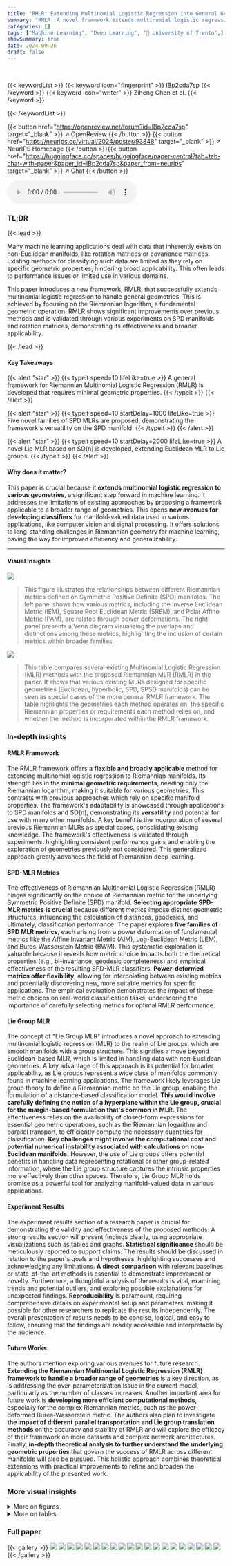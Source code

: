 ```yaml
---
title: "RMLR: Extending Multinomial Logistic Regression into General Geometries"
summary: "RMLR: A novel framework extends multinomial logistic regression to diverse geometries, overcoming limitations of existing methods by requiring minimal geometric properties for broad applicability."
categories: []
tags: ["Machine Learning", "Deep Learning", "🏢 University of Trento",]
showSummary: true
date: 2024-09-26
draft: false
---
```


<br>

{{< keywordList >}}
{{< keyword icon="fingerprint" >}} lBp2cda7sp {{< /keyword >}}
{{< keyword icon="writer" >}} Ziheng Chen et el. {{< /keyword >}}
 
{{< /keywordList >}}

{{< button href="https://openreview.net/forum?id=lBp2cda7sp" target="_blank" >}}
↗ OpenReview
{{< /button >}}
{{< button href="https://neurips.cc/virtual/2024/poster/93848" target="_blank" >}}
↗ NeurIPS Homepage
{{< /button >}}{{< button href="https://huggingface.co/spaces/huggingface/paper-central?tab=tab-chat-with-paper&paper_id=lBp2cda7sp&paper_from=neurips" target="_blank" >}}
↗ Chat
{{< /button >}}



<audio controls>
    <source src="https://ai-paper-reviewer.com/lBp2cda7sp/podcast.wav" type="audio/wav">
    Your browser does not support the audio element.
</audio>


### TL;DR


{{< lead >}}

Many machine learning applications deal with data that inherently exists on non-Euclidean manifolds, like rotation matrices or covariance matrices.  Existing methods for classifying such data are limited as they rely on specific geometric properties, hindering broad applicability. This often leads to performance issues or limited use in various domains.

This paper introduces a new framework, RMLR, that successfully extends multinomial logistic regression to handle general geometries.  This is achieved by focusing on the Riemannian logarithm, a fundamental geometric operation.  RMLR shows significant improvements over previous methods and is validated through various experiments on SPD manifolds and rotation matrices, demonstrating its effectiveness and broader applicability.

{{< /lead >}}


#### Key Takeaways

{{< alert "star" >}}
{{< typeit speed=10 lifeLike=true >}} A general framework for Riemannian Multinomial Logistic Regression (RMLR) is developed that requires minimal geometric properties. {{< /typeit >}}
{{< /alert >}}

{{< alert "star" >}}
{{< typeit speed=10 startDelay=1000 lifeLike=true >}} Five novel families of SPD MLRs are proposed, demonstrating the framework's versatility on the SPD manifold. {{< /typeit >}}
{{< /alert >}}

{{< alert "star" >}}
{{< typeit speed=10 startDelay=2000 lifeLike=true >}} A novel Lie MLR based on SO(n) is developed, extending Euclidean MLR to Lie groups. {{< /typeit >}}
{{< /alert >}}

#### Why does it matter?
This paper is crucial because it **extends multinomial logistic regression to various geometries**, a significant step forward in machine learning.  It addresses the limitations of existing approaches by proposing a framework applicable to a broader range of geometries. This opens **new avenues for developing classifiers** for manifold-valued data used in various applications, like computer vision and signal processing.  It offers solutions to long-standing challenges in Riemannian geometry for machine learning, paving the way for improved efficiency and generalizability.

------
#### Visual Insights



![](https://ai-paper-reviewer.com/lBp2cda7sp/figures_4_1.jpg)

> This figure illustrates the relationships between different Riemannian metrics defined on Symmetric Positive Definite (SPD) manifolds.  The left panel shows how various metrics, including the Inverse Euclidean Metric (IEM), Square Root Euclidean Metric (SREM), and Polar Affine Metric (PAM), are related through power deformations. The right panel presents a Venn diagram visualizing the overlaps and distinctions among these metrics, highlighting the inclusion of certain metrics within broader families.





![](https://ai-paper-reviewer.com/lBp2cda7sp/tables_4_1.jpg)

> This table compares several existing Multinomial Logistic Regression (MLR) methods with the proposed Riemannian MLR (RMLR) in the paper. It shows that various existing MLRs designed for specific geometries (Euclidean, hyperbolic, SPD, SPSD manifolds) can be seen as special cases of the more general RMLR framework. The table highlights the geometries each method operates on, the specific Riemannian properties or requirements each method relies on, and whether the method is incorporated within the RMLR framework.





### In-depth insights


#### RMLR Framework
The RMLR framework offers a **flexible and broadly applicable** method for extending multinomial logistic regression to Riemannian manifolds.  Its strength lies in the **minimal geometric requirements**, needing only the Riemannian logarithm, making it suitable for various geometries. This contrasts with previous approaches which rely on specific manifold properties.  The framework's adaptability is showcased through applications to SPD manifolds and SO(n), demonstrating its **versatility** and potential for use with many other manifolds.  A key benefit is the incorporation of several previous Riemannian MLRs as special cases, consolidating existing knowledge. The framework's effectiveness is validated through experiments, highlighting consistent performance gains and enabling the exploration of geometries previously not considered.  This generalized approach greatly advances the field of Riemannian deep learning.

#### SPD-MLR Metrics
The effectiveness of Riemannian Multinomial Logistic Regression (RMLR) hinges significantly on the choice of Riemannian metric for the underlying Symmetric Positive Definite (SPD) manifold.  **Selecting appropriate SPD-MLR metrics is crucial** because different metrics impose distinct geometric structures, influencing the calculation of distances, geodesics, and ultimately, classification performance. The paper explores **five families of SPD MLR metrics**, each arising from a power deformation of fundamental metrics like the Affine Invariant Metric (AIM), Log-Euclidean Metric (LEM), and Bures-Wasserstein Metric (BWM). This systematic exploration is valuable because it reveals how metric choice impacts both the theoretical properties (e.g., bi-invariance, geodesic completeness) and empirical effectiveness of the resulting SPD-MLR classifiers.  **Power-deformed metrics offer flexibility**, allowing for interpolating between existing metrics and potentially discovering new, more suitable metrics for specific applications. The empirical evaluation demonstrates the impact of these metric choices on real-world classification tasks, underscoring the importance of carefully selecting metrics for optimal RMLR performance.

#### Lie Group MLR
The concept of "Lie Group MLR" introduces a novel approach to extending multinomial logistic regression (MLR) to the realm of Lie groups, which are smooth manifolds with a group structure.  This signifies a move beyond Euclidean-based MLR, which is limited in handling data with non-Euclidean geometries.  A key advantage of this approach is its potential for broader applicability, as Lie groups represent a wide class of manifolds commonly found in machine learning applications.  The framework likely leverages Lie group theory to define a Riemannian metric on the Lie group, enabling the formulation of a distance-based classification model.  **This would involve carefully defining the notion of a hyperplane within the Lie group, crucial for the margin-based formulation that's common in MLR.** The effectiveness relies on the availability of closed-form expressions for essential geometric operations, such as the Riemannian logarithm and parallel transport,  to efficiently compute the necessary quantities for classification.  **Key challenges might involve the computational cost and potential numerical instability associated with calculations on non-Euclidean manifolds.**  However, the use of Lie groups offers potential benefits in handling data representing rotational or other group-related information, where the Lie group structure captures the intrinsic properties more effectively than other spaces.  Therefore, Lie Group MLR holds promise as a powerful tool for analyzing manifold-valued data in various applications.

#### Experiment Results
The experiment results section of a research paper is crucial for demonstrating the validity and effectiveness of the proposed methods.  A strong results section will present findings clearly, using appropriate visualizations such as tables and graphs. **Statistical significance** should be meticulously reported to support claims.  The results should be discussed in relation to the paper's goals and hypotheses, highlighting successes and acknowledging any limitations.  **A direct comparison** with relevant baselines or state-of-the-art methods is essential to demonstrate improvement or novelty. Furthermore, a thoughtful analysis of the results is vital, examining trends and potential outliers, and exploring possible explanations for unexpected findings.  **Reproducibility** is paramount, requiring comprehensive details on experimental setup and parameters, making it possible for other researchers to replicate the results independently.  The overall presentation of results needs to be concise, logical, and easy to follow, ensuring that the findings are readily accessible and interpretable by the audience.

#### Future Works
The authors mention exploring various avenues for future research.  **Extending the Riemannian Multinomial Logistic Regression (RMLR) framework to handle a broader range of geometries** is a key direction, as is addressing the over-parameterization issue in the current model, particularly as the number of classes increases.  Another important area for future work is **developing more efficient computational methods**, especially for the complex Riemannian metrics, such as the power-deformed Bures-Wasserstein metric.  The authors also plan to investigate **the impact of different parallel transportation and Lie group translation methods** on the accuracy and stability of RMLR and will explore the efficacy of their framework on more datasets and complex network architectures.  Finally,  **in-depth theoretical analysis to further understand the underlying geometric properties** that govern the success of RMLR across different manifolds will also be pursued.  This holistic approach combines theoretical extensions with practical improvements to refine and broaden the applicability of the presented work.


### More visual insights

<details>
<summary>More on figures
</summary>


![](https://ai-paper-reviewer.com/lBp2cda7sp/figures_5_1.jpg)

> This figure provides a visualization of SPD hyperplanes, which are submanifolds within the SPD manifold, generated using five different families of Riemannian metrics. Each subfigure represents a hyperplane derived from a specific metric, showcasing their distinct geometric properties and shapes within the 3D embedding space. The black dots highlight the boundary of the positive semidefinite cone, further illustrating the context and constraints of these hyperplanes within the SPD manifold. 


![](https://ai-paper-reviewer.com/lBp2cda7sp/figures_5_2.jpg)

> This figure provides a conceptual illustration of how different Riemannian metrics on SPD manifolds affect the shape of hyperplanes.  Five families of Riemannian metrics ((θ, α, β)-LEM, (θ, α, β)-AIM, (θ, α, β)-EM, 2θ-BWM, θ-LCM) are visualized, each resulting in a unique hyperplane shape within the positive definite cone (S²⁺).  The black dots represent the boundary of the positive definite cone. The visualization helps understand how the choice of metric impacts the decision boundary in the context of SPD multinomial logistic regression.


![](https://ai-paper-reviewer.com/lBp2cda7sp/figures_26_1.jpg)

> This figure visualizes the performance of SPDNet with various SPD MLRs (Multinomial Logistic Regressions) on two datasets, Radar and HDM05.  The bar chart shows the average 10-fold cross-validation accuracy for each model, with error bars representing the standard deviation. The models compared include the baseline SPDNet without the MLR modification and five variations of the SPD MLR based on different Riemannian metrics.  The figure illustrates the impact of the choice of Riemannian metric on the overall accuracy of the model.


</details>




<details>
<summary>More on tables
</summary>


![](https://ai-paper-reviewer.com/lBp2cda7sp/tables_4_2.jpg)
> This table lists five Riemannian metrics on SPD manifolds and their properties.  The metrics are (θ, α, β)-LEM, (θ, α, β)-AIM, (θ, α, β)-EM, θ-LCM, and 2θ-BWM.  The properties shown are whether the metric is bi-invariant, left-invariant, O(n)-invariant and geodesically complete.  These properties are important for understanding the geometric characteristics of the metrics and their suitability for use in Riemannian Multinomial Logistic Regression (RMLR).

![](https://ai-paper-reviewer.com/lBp2cda7sp/tables_6_1.jpg)
> This table presents a comparison of the performance of SPDNet (a type of neural network) with two different classifiers: LogEig MLR (a non-intrinsic classifier) and five different SPD MLRs (intrinsic classifiers based on different Riemannian metrics) on the Radar dataset. The table shows the balanced accuracy of the different methods with two different architectures of the network (2-block and 5-block). The results demonstrate that the proposed SPD MLRs consistently outperform the LogEig MLR, with varying performance gains depending on the specific Riemannian metric used.  The table includes mean and standard deviation values for the results.

![](https://ai-paper-reviewer.com/lBp2cda7sp/tables_6_2.jpg)
> This table presents the results of experiments comparing the performance of SPDNet (a Riemannian neural network) using LogEig (a baseline Euclidean classifier) and several SPD MLRs (Riemannian multinomial logistic regressions) on the HDM05 dataset for human action recognition.  Different architectures of SPDNet (1-Block, 2-Block, 3-Block) are evaluated.  The table shows the balanced accuracy achieved by each method. The SPD MLRs use various metrics such as (θ, α, β)-EM, (α, β)-LEM, and 20-BWM.  The goal is to demonstrate the performance improvement of the SPD MLRs over the LogEig classifier for human action recognition tasks.

![](https://ai-paper-reviewer.com/lBp2cda7sp/tables_6_3.jpg)
> This table presents the results of inter-session experiments using TSMNet with various Multinomial Logistic Regression (MLR) methods on the Hinss2021 dataset.  It compares the balanced accuracy achieved by the LogEig MLR (baseline) against different SPD MLRs, each using a different Riemannian metric (AIM, EM, LEM, BWM, LCM) and various hyperparameters (θ, α, β).  The table shows how different Riemannian metrics and hyperparameters affect the performance of the model.

![](https://ai-paper-reviewer.com/lBp2cda7sp/tables_6_4.jpg)
> This table presents the results of inter-subject experiments using TSMNet with various multinomial logistic regression (MLR) methods on the Hinss2021 dataset.  It compares the balanced accuracy achieved by the LogEig MLR (a baseline non-intrinsic classifier) against the performance of several Riemannian MLRs using different metrics (AIM, EM, LEM, BWM, and LCM) and their power-deformed variants with varying hyperparameters.  The table allows for the comparison of the effectiveness of different Riemannian metrics and their power deformations in the context of inter-subject EEG classification for mental workload estimation.

![](https://ai-paper-reviewer.com/lBp2cda7sp/tables_7_1.jpg)
> This table presents a comparison of the performance of LogEig MLR (a baseline Euclidean method) against SPD MLRs (Riemannian methods using different metrics on SPD manifolds) for action recognition. The experiments were conducted using the RResNet architecture on two datasets, HDM05 and NTU60.  The table shows the balanced accuracy for each method with the improvement percentage over the LogEig MLR indicated in parentheses. The results demonstrate the improved performance of SPD MLRs, with some metrics showing significant gains over LogEig. Note that the best performance is shown in bold font.

![](https://ai-paper-reviewer.com/lBp2cda7sp/tables_8_1.jpg)
> This table compares the performance of LogEig MLR (a baseline Euclidean classifier) against five different SPD MLRs (Riemannian classifiers based on various metrics) on three graph datasets: Disease, Cora, and Pubmed.  The results are presented as mean ± standard deviation and maximum accuracy across multiple runs, showcasing the performance gains of the proposed Riemannian methods over the Euclidean approach.

![](https://ai-paper-reviewer.com/lBp2cda7sp/tables_8_2.jpg)
> This table compares the performance of LogEig MLR (a baseline Euclidean classifier) against SPD MLRs (Riemannian classifiers on SPD manifolds) for direct classification on three datasets: Radar, HDM05, and Hinss2021.  The results showcase the improvements achieved by the SPD MLRs, particularly highlighting the significant gains on the HDM05 dataset.  The table also shows the improvement achieved by using the best hyperparameters (θ, α, β) for each SPD MLR.

![](https://ai-paper-reviewer.com/lBp2cda7sp/tables_8_3.jpg)
> This table presents a comparison of the performance of LogEig MLR (matrix logarithm + FC + softmax) and Lie MLR on two datasets (G3D and HDM05). The LieNet architecture is used as the backbone network.  The table shows that the proposed Lie MLR consistently outperforms the LogEig MLR on both datasets, demonstrating the effectiveness of the proposed method.

![](https://ai-paper-reviewer.com/lBp2cda7sp/tables_16_1.jpg)
> This table summarizes existing multinomial logistic regression (MLR) methods in different geometries and shows that they are special cases of the proposed Riemannian MLR (RMLR).  It compares Euclidean MLR, gyro SPD MLRs, gyro SPSD MLRs, and flat SPD MLRs with the proposed RMLR, highlighting the geometries each applies to and the specific Riemannian properties each requires (if any). The RMLR only needs the Riemannian logarithm, demonstrating its broader applicability. 

![](https://ai-paper-reviewer.com/lBp2cda7sp/tables_17_1.jpg)
> This table summarizes the relationship between several existing multinomial logistic regression (MLR) methods and the proposed Riemannian MLR (RMLR) framework.  It shows that Euclidean MLR, gyro SPD MLRs, gyro SPSD MLRs, and flat SPD MLRs are all special cases of the more general RMLR framework. The table highlights the broader applicability of the RMLR due to its minimal geometric requirements, only needing the Riemannian logarithm, in contrast to other methods that rely on specific geometric properties like gyro structures or flat metrics.

![](https://ai-paper-reviewer.com/lBp2cda7sp/tables_17_2.jpg)
> This table shows that several existing Riemannian multinomial logistic regression (RMLR) methods on different geometries (Euclidean, hyperbolic, SPD, SPSD manifolds) are special cases of the proposed RMLR framework in the paper. It highlights the generality of the proposed framework by showing how it incorporates previous methods, which often rely on specific geometric properties, making it applicable to a wider range of geometries. The table lists the existing MLRs and their respective geometries, requirements, and whether they are incorporated into the proposed framework.

![](https://ai-paper-reviewer.com/lBp2cda7sp/tables_25_1.jpg)
> This table shows the hyperparameters (θ, α, β) used for the five families of SPD multinomial logistic regressions (MLRs) on the SPD Graph Convolutional Network (SPDGCN) backbone.  Different hyperparameter settings are used for different datasets (Disease, Cora, Pubmed) to optimize the performance of the corresponding SPD MLRs.

![](https://ai-paper-reviewer.com/lBp2cda7sp/tables_25_2.jpg)
> This table summarizes several existing Multinomial Logistic Regression (MLR) methods and shows how they relate to the proposed Riemannian MLR (RMLR) framework.  It highlights that the RMLR framework generalizes existing methods by requiring only minimal geometric properties, thus expanding its applicability to a wider range of geometries. The table lists various MLRs, including Euclidean MLR, Gyro SPD MLRs, Gyro SPSD MLRs, and Flat SPD MLRs, along with the geometries they operate on and the specific requirements they impose. It shows that the RMLR unifies these methods by only requiring a Riemannian logarithm, making it more widely applicable than previous methods.

![](https://ai-paper-reviewer.com/lBp2cda7sp/tables_25_3.jpg)
> This table presents the training efficiency (seconds per epoch) for different SPD MLR methods on various datasets. The baseline represents the LogEig MLR, which is a non-intrinsic classifier, and the other methods represent intrinsic classifiers based on different Riemannian metrics. The datasets used are Radar, HDM05, and Hinss2021, and the metrics compared are AIM, EM, LEM, BWM, and LCM. The table shows that the intrinsic methods generally have higher training efficiency than the baseline on datasets with a small number of classes, but the performance difference decreases as the number of classes increases.

</details>




### Full paper

{{< gallery >}}
<img src="https://ai-paper-reviewer.com/lBp2cda7sp/1.png" class="grid-w50 md:grid-w33 xl:grid-w25" />
<img src="https://ai-paper-reviewer.com/lBp2cda7sp/2.png" class="grid-w50 md:grid-w33 xl:grid-w25" />
<img src="https://ai-paper-reviewer.com/lBp2cda7sp/3.png" class="grid-w50 md:grid-w33 xl:grid-w25" />
<img src="https://ai-paper-reviewer.com/lBp2cda7sp/4.png" class="grid-w50 md:grid-w33 xl:grid-w25" />
<img src="https://ai-paper-reviewer.com/lBp2cda7sp/5.png" class="grid-w50 md:grid-w33 xl:grid-w25" />
<img src="https://ai-paper-reviewer.com/lBp2cda7sp/6.png" class="grid-w50 md:grid-w33 xl:grid-w25" />
<img src="https://ai-paper-reviewer.com/lBp2cda7sp/7.png" class="grid-w50 md:grid-w33 xl:grid-w25" />
<img src="https://ai-paper-reviewer.com/lBp2cda7sp/8.png" class="grid-w50 md:grid-w33 xl:grid-w25" />
<img src="https://ai-paper-reviewer.com/lBp2cda7sp/9.png" class="grid-w50 md:grid-w33 xl:grid-w25" />
<img src="https://ai-paper-reviewer.com/lBp2cda7sp/10.png" class="grid-w50 md:grid-w33 xl:grid-w25" />
<img src="https://ai-paper-reviewer.com/lBp2cda7sp/11.png" class="grid-w50 md:grid-w33 xl:grid-w25" />
<img src="https://ai-paper-reviewer.com/lBp2cda7sp/12.png" class="grid-w50 md:grid-w33 xl:grid-w25" />
<img src="https://ai-paper-reviewer.com/lBp2cda7sp/13.png" class="grid-w50 md:grid-w33 xl:grid-w25" />
<img src="https://ai-paper-reviewer.com/lBp2cda7sp/14.png" class="grid-w50 md:grid-w33 xl:grid-w25" />
<img src="https://ai-paper-reviewer.com/lBp2cda7sp/15.png" class="grid-w50 md:grid-w33 xl:grid-w25" />
<img src="https://ai-paper-reviewer.com/lBp2cda7sp/16.png" class="grid-w50 md:grid-w33 xl:grid-w25" />
<img src="https://ai-paper-reviewer.com/lBp2cda7sp/17.png" class="grid-w50 md:grid-w33 xl:grid-w25" />
<img src="https://ai-paper-reviewer.com/lBp2cda7sp/18.png" class="grid-w50 md:grid-w33 xl:grid-w25" />
<img src="https://ai-paper-reviewer.com/lBp2cda7sp/19.png" class="grid-w50 md:grid-w33 xl:grid-w25" />
<img src="https://ai-paper-reviewer.com/lBp2cda7sp/20.png" class="grid-w50 md:grid-w33 xl:grid-w25" />
{{< /gallery >}}